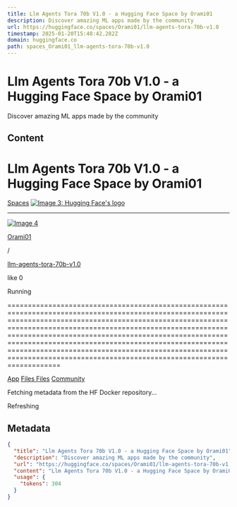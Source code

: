 ```yaml
---
title: Llm Agents Tora 70b V1.0 - a Hugging Face Space by Orami01
description: Discover amazing ML apps made by the community
url: https://huggingface.co/spaces/Orami01/llm-agents-tora-70b-v1.0
timestamp: 2025-01-20T15:48:42.282Z
domain: huggingface.co
path: spaces_Orami01_llm-agents-tora-70b-v1.0
---
```


# Llm Agents Tora 70b V1.0 - a Hugging Face Space by Orami01


Discover amazing ML apps made by the community


## Content

Llm Agents Tora 70b V1.0 - a Hugging Face Space by Orami01
===============

[Spaces](https://huggingface.co/spaces) [![Image 3: Hugging Face's logo](https://huggingface.co/front/assets/huggingface_logo-noborder.svg)](https://huggingface.co/) 

* * *

[![Image 4](https://huggingface.co/avatars/ad1e38f40e8cfe049495710d25d0ede5.svg)](https://huggingface.co/Orami01)

[Orami01](https://huggingface.co/Orami01)

/

[llm-agents-tora-70b-v1.0](https://huggingface.co/spaces/Orami01/llm-agents-tora-70b-v1.0)

like 0

Running


=============================================================================================================================================================================================================================================================================================================================================================================================================================================================

[App](https://huggingface.co/spaces/Orami01/llm-agents-tora-70b-v1.0) [Files Files](https://huggingface.co/spaces/Orami01/llm-agents-tora-70b-v1.0/tree/main) [Community](https://huggingface.co/spaces/Orami01/llm-agents-tora-70b-v1.0/discussions)

Fetching metadata from the HF Docker repository...

Refreshing

## Metadata

```json
{
  "title": "Llm Agents Tora 70b V1.0 - a Hugging Face Space by Orami01",
  "description": "Discover amazing ML apps made by the community",
  "url": "https://huggingface.co/spaces/Orami01/llm-agents-tora-70b-v1.0",
  "content": "Llm Agents Tora 70b V1.0 - a Hugging Face Space by Orami01\n===============\n\n[Spaces](https://huggingface.co/spaces) [![Image 3: Hugging Face's logo](https://huggingface.co/front/assets/huggingface_logo-noborder.svg)](https://huggingface.co/) \n\n* * *\n\n[![Image 4](https://huggingface.co/avatars/ad1e38f40e8cfe049495710d25d0ede5.svg)](https://huggingface.co/Orami01)\n\n[Orami01](https://huggingface.co/Orami01)\n\n/\n\n[llm-agents-tora-70b-v1.0](https://huggingface.co/spaces/Orami01/llm-agents-tora-70b-v1.0)\n\nlike 0\n\nRunning\n\n\n=============================================================================================================================================================================================================================================================================================================================================================================================================================================================\n\n[App](https://huggingface.co/spaces/Orami01/llm-agents-tora-70b-v1.0) [Files Files](https://huggingface.co/spaces/Orami01/llm-agents-tora-70b-v1.0/tree/main) [Community](https://huggingface.co/spaces/Orami01/llm-agents-tora-70b-v1.0/discussions)\n\nFetching metadata from the HF Docker repository...\n\nRefreshing",
  "usage": {
    "tokens": 304
  }
}
```
